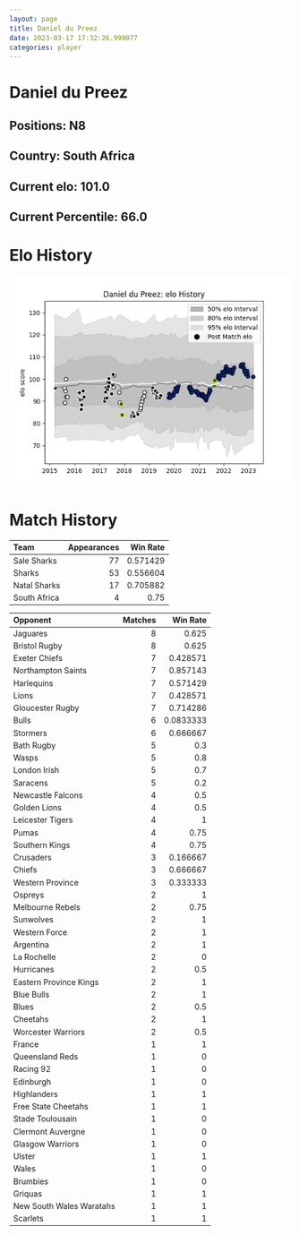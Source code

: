 ```yaml
---  
layout: page  
title: Daniel du Preez  
date: 2023-03-17 17:32:26.999077  
categories: player  
---
```

# Daniel du Preez

## Positions: N8

## Country: South Africa

## Current elo: 101.0

## Current Percentile: 66.0

# Elo History


![elo history](history_DanielduPreez.png)
# Match History


| Team         |   Appearances |   Win Rate |
|:-------------|--------------:|-----------:|
| Sale Sharks  |            77 |   0.571429 |
| Sharks       |            53 |   0.556604 |
| Natal Sharks |            17 |   0.705882 |
| South Africa |             4 |   0.75     |

| Opponent                 |   Matches |   Win Rate |
|:-------------------------|----------:|-----------:|
| Jaguares                 |         8 |  0.625     |
| Bristol Rugby            |         8 |  0.625     |
| Exeter Chiefs            |         7 |  0.428571  |
| Northampton Saints       |         7 |  0.857143  |
| Harlequins               |         7 |  0.571429  |
| Lions                    |         7 |  0.428571  |
| Gloucester Rugby         |         7 |  0.714286  |
| Bulls                    |         6 |  0.0833333 |
| Stormers                 |         6 |  0.666667  |
| Bath Rugby               |         5 |  0.3       |
| Wasps                    |         5 |  0.8       |
| London Irish             |         5 |  0.7       |
| Saracens                 |         5 |  0.2       |
| Newcastle Falcons        |         4 |  0.5       |
| Golden Lions             |         4 |  0.5       |
| Leicester Tigers         |         4 |  1         |
| Pumas                    |         4 |  0.75      |
| Southern Kings           |         4 |  0.75      |
| Crusaders                |         3 |  0.166667  |
| Chiefs                   |         3 |  0.666667  |
| Western Province         |         3 |  0.333333  |
| Ospreys                  |         2 |  1         |
| Melbourne Rebels         |         2 |  0.75      |
| Sunwolves                |         2 |  1         |
| Western Force            |         2 |  1         |
| Argentina                |         2 |  1         |
| La Rochelle              |         2 |  0         |
| Hurricanes               |         2 |  0.5       |
| Eastern Province Kings   |         2 |  1         |
| Blue Bulls               |         2 |  1         |
| Blues                    |         2 |  0.5       |
| Cheetahs                 |         2 |  1         |
| Worcester Warriors       |         2 |  0.5       |
| France                   |         1 |  1         |
| Queensland Reds          |         1 |  0         |
| Racing 92                |         1 |  0         |
| Edinburgh                |         1 |  0         |
| Highlanders              |         1 |  1         |
| Free State Cheetahs      |         1 |  1         |
| Stade Toulousain         |         1 |  0         |
| Clermont Auvergne        |         1 |  0         |
| Glasgow Warriors         |         1 |  0         |
| Ulster                   |         1 |  1         |
| Wales                    |         1 |  0         |
| Brumbies                 |         1 |  0         |
| Griquas                  |         1 |  1         |
| New South Wales Waratahs |         1 |  1         |
| Scarlets                 |         1 |  1         |